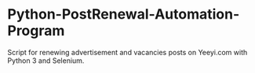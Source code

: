 # Python-PostRenewal-Automation-Program
Script for renewing advertisement and vacancies posts on Yeeyi.com with Python 3 and Selenium.  
